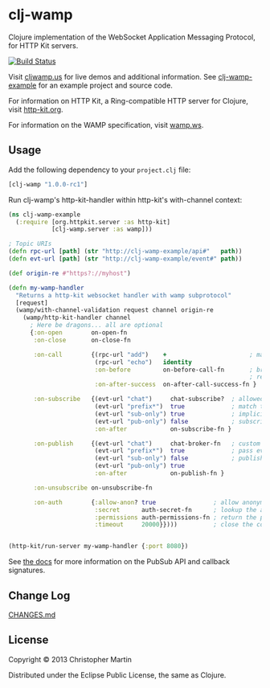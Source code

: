 # clj-wamp

Clojure implementation of the WebSocket Application Messaging Protocol,
for HTTP Kit servers.

[![Build Status](https://travis-ci.org/cgmartin/clj-wamp.png?branch=master)](https://travis-ci.org/cgmartin/clj-wamp)

Visit [cljwamp.us](http://cljwamp.us) for live demos and additional information.
See [clj-wamp-example](https://github.com/cgmartin/clj-wamp-example) for an example project and source code.

For information on HTTP Kit, a Ring-compatible HTTP server for Clojure, visit [http-kit.org](http://http-kit.org/).

For information on the WAMP specification, visit [wamp.ws](http://wamp.ws).

## Usage

Add the following dependency to your `project.clj` file:
```clojure
[clj-wamp "1.0.0-rc1"]
```

Run clj-wamp's http-kit-handler within http-kit's with-channel context:

```clojure
(ns clj-wamp-example
  (:require [org.httpkit.server :as http-kit]
            [clj-wamp.server :as wamp]))

; Topic URIs
(defn rpc-url [path] (str "http://clj-wamp-example/api#"   path))
(defn evt-url [path] (str "http://clj-wamp-example/event#" path))

(def origin-re #"https?://myhost")

(defn my-wamp-handler
  "Returns a http-kit websocket handler with wamp subprotocol"
  [request]
  (wamp/with-channel-validation request channel origin-re
    (wamp/http-kit-handler channel
      ; Here be dragons... all are optional
      {:on-open        on-open-fn
       :on-close       on-close-fn

       :on-call        {(rpc-url "add")    +                       ; map topics to RPC fn calls
                        (rpc-url "echo")   identity
                        :on-before         on-before-call-fn       ; broker incoming params or
                                                                   ; return false to deny access                         :on-after-error    on-after-call-error-fn
                        :on-after-success  on-after-call-success-fn }

       :on-subscribe   {(evt-url "chat")     chat-subscribe?  ; allowed to subscribe?
                        (evt-url "prefix*")  true             ; match topics by prefix
                        (evt-url "sub-only") true             ; implicitly allowed
                        (evt-url "pub-only") false            ; subscription is denied
                        :on-after            on-subscribe-fn }

       :on-publish     {(evt-url "chat")     chat-broker-fn   ; custom event broker
                        (evt-url "prefix*")  true             ; pass events through as-is
                        (evt-url "sub-only") false            ; publishing is denied
                        (evt-url "pub-only") true
                        :on-after            on-publish-fn }

       :on-unsubscribe on-unsubscribe-fn

       :on-auth        {:allow-anon? true                ; allow anonymous authentication?
                        :secret      auth-secret-fn      ; lookup the auth key's secret
                        :permissions auth-permissions-fn ; return the permissions for the key
                        :timeout     20000}})))          ; close the connection if not auth'd


(http-kit/run-server my-wamp-handler {:port 8080})
```

See [the docs](http://cljwamp.us/doc/index.html) for more information on the PubSub API and callback signatures.

## Change Log

[CHANGES.md](https://github.com/cgmartin/clj-wamp/blob/master/CHANGES.md)

## License

Copyright © 2013 Christopher Martin

Distributed under the Eclipse Public License, the same as Clojure.
